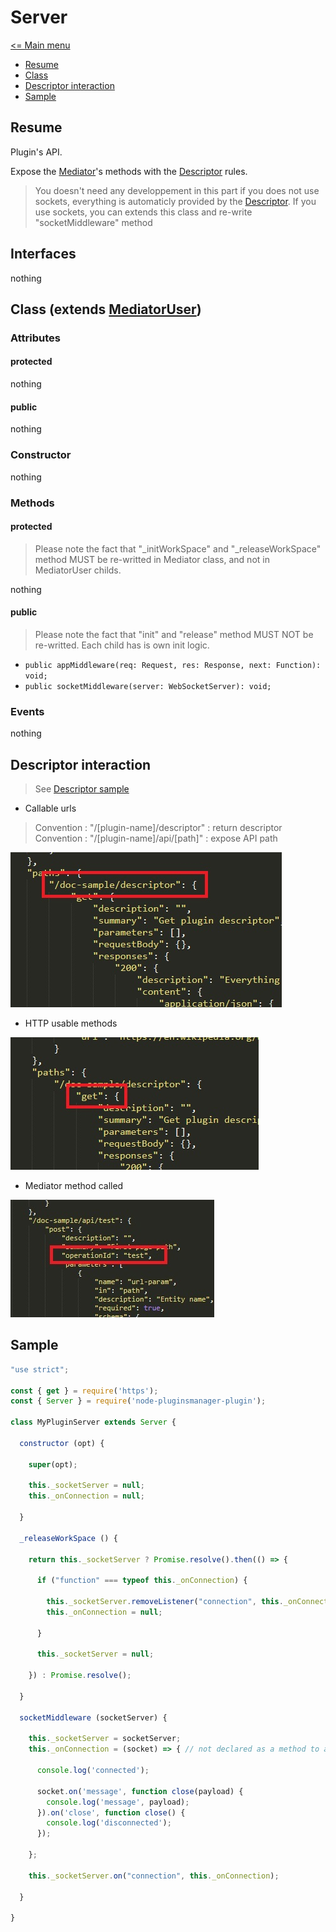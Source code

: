 # Server

[<= Main menu](https://github.com/Psychopoulet/node-pluginsmanager-plugin)

* [Resume](#resume)
* [Class](#class-extends-mediatoruser)
* [Descriptor interaction](#descriptor-interaction)
* [Sample](#sample)

## Resume

Plugin's API.

Expose the [Mediator](./Mediator.md)'s methods with the [Descriptor](./Descriptor.md) rules.

> You doesn't need any developpement in this part if you does not use sockets, everything is automaticly provided by the [Descriptor](./Descriptor.md).
> If you use sockets, you can extends this class and re-write "socketMiddleware" method

## Interfaces

nothing

## Class (extends [MediatorUser](./MediatorUser.md))

### Attributes

#### protected

nothing

#### public

nothing

### Constructor

nothing

### Methods

#### protected

> Please note the fact that "_initWorkSpace" and "_releaseWorkSpace" method MUST be re-writted in Mediator class, and not in MediatorUser childs.

nothing

#### public

> Please note the fact that "init" and "release" method MUST NOT be re-writted. Each child has is own init logic.

  * ``` public appMiddleware(req: Request, res: Response, next: Function): void; ```
  * ``` public socketMiddleware(server: WebSocketServer): void; ```

### Events

nothing

## Descriptor interaction

> See [Descriptor sample](./Descriptor.json)

  * Callable urls

> Convention : "/[plugin-name]/descriptor" : return descriptor
> Convention : "/[plugin-name]/api/[path]" : expose API path

![Descriptor interaction](./pictures/Server_DescriptorInteraction_1.jpg)

  * HTTP usable methods

![Descriptor interaction](./pictures/Server_DescriptorInteraction_2.jpg)

  * Mediator method called

![Descriptor interaction](./pictures/Mediator_DescriptorInteraction_1.jpg)

## Sample

```javascript
"use strict";

const { get } = require('https');
const { Server } = require('node-pluginsmanager-plugin');

class MyPluginServer extends Server {

  constructor (opt) {

    super(opt);

    this._socketServer = null;
    this._onConnection = null;

  }

  _releaseWorkSpace () {

    return this._socketServer ? Promise.resolve().then(() => {

      if ("function" === typeof this._onConnection) {

        this._socketServer.removeListener("connection", this._onConnection);
        this._onConnection = null;

      }

      this._socketServer = null;

    }) : Promise.resolve();

  }

  socketMiddleware (socketServer) {

    this._socketServer = socketServer;
    this._onConnection = (socket) => { // not declared as a method to avoid "this" reference problems

      console.log('connected');

      socket.on('message', function close(payload) {
        console.log('message', payload);
      }).on('close', function close() {
        console.log('disconnected');
      });

    };

    this._socketServer.on("connection", this._onConnection);

  }

}
```
